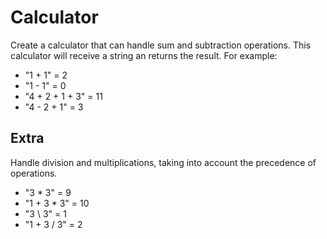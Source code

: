 # Calculator

Create a calculator that can handle sum and subtraction operations. This calculator will receive a string an returns the result. For example:

-   "1 + 1" = 2
-   "1 - 1" = 0
-   "4 + 2 + 1 + 3" = 11
-   "4 - 2 + 1" = 3

## Extra

Handle division and multiplications, taking into account the precedence of operations.

-   "3 \* 3" = 9
-   "1 + 3 \* 3" = 10
-   "3 \ 3" = 1
-   "1 + 3 / 3" = 2
